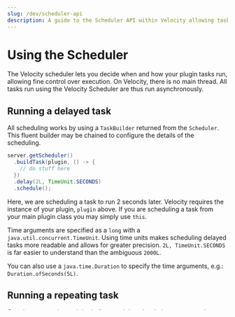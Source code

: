 ```yaml
---
slug: /dev/scheduler-api
description: A guide to the Scheduler API within Velocity allowing tasks to be run.
---
```


# Using the Scheduler

The Velocity scheduler lets you decide when and how your plugin tasks run, allowing fine control
over execution. On Velocity, there is no main thread. All tasks run using the Velocity Scheduler are
thus run asynchronously.

## Running a delayed task

All scheduling works by using a `TaskBuilder` returned from the `Scheduler`. This fluent builder may
be chained to configure the details of the scheduling.

```java
server.getScheduler()
  .buildTask(plugin, () -> {
    // do stuff here
  })
  .delay(2L, TimeUnit.SECONDS)
  .schedule();
```

Here, we are scheduling a task to run 2 seconds later. Velocity requires the instance of your
plugin, `plugin` above. If you are scheduling a task from your main plugin class you may simply use
`this`.

Time arguments are specified as a `long` with a `java.util.concurrent.TimeUnit`. Using time units
makes scheduling delayed tasks more readable and allows for greater precision.
`2L, TimeUnit.SECONDS` is far easier to understand than the ambiguous `2000L`.

You can also use a `java.time.Duration` to specify the time arguments, e.g.: `Duration.ofSeconds(5L)`.

## Running a repeating task

Creating a repeating task is similar to a delayed task, but you must also specify
`repeat(long, TimeUnit)`. This example will repeat every 5 minutes.

```java
server.getScheduler()
  .buildTask(plugin, () -> {
    // do stuff here
  })
  .repeat(5L, TimeUnit.MINUTES)
  .schedule();
```

## Running a task now

Tasks use the scheduler's cached thread pool for all execution, which reuses threads. To take
advantage of this thread pool for running async tasks which run now, simply omit calling the _delay_
and _repeat_ methods of the TaskBuilder.

## Cancellation

The `schedule()` method returns a `ScheduledTask`, which may then be used to cancel the task
involved via the `cancel()` method. Tasks cannot be uncancelled.

Additionally, `task.status()` returns the current status of the task.

```java
ScheduledTask task = server.getScheduler()
  .buildTask(plugin, () -> {
    // do stuff here
  })
  .repeat(5L, TimeUnit.MINUTES)
  .schedule();
// ...
task.cancel();
// ...
System.out.println(task.status());
```

You can also schedule _self-cancelling_ tasks using a `Consumer<ScheduledTask>`.

```java
AtomicInteger integer = new AtomicInteger(0);

ScheduledTask task = server.getScheduler()
  .buildTask(plugin, (selfTask) -> {
    // do stuff here, for example...
    if (integer.addAndGet(1) > 10) {
      selfTask.cancel();
    }
  })
  .repeat(Duration.ofSeconds(4L))
  .schedule();
```

## Obtaining tasks from a plugin

You can get all tasks scheduled by a plugin with `tasksByPlugin`.

```java
Collection<ScheduledTask> tasks = server.getScheduler().tasksByPlugin(plugin);
// then you can control them, for example, cancel all task scheduled by a plugin
for (ScheduledTask task : tasks) {
  task.cancel();
}
```
